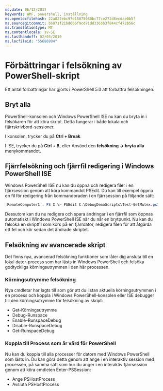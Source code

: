 ```yaml
---
ms.date: 06/12/2017
keywords: WMF, powershell, inställning
ms.openlocfilehash: 22a027ebc97e15075980bc77ce272d8ecdae0b5f
ms.sourcegitcommit: b6871f21bd666f9cd71dd336bb3f844cf472b56c
ms.translationtype: MT
ms.contentlocale: sv-SE
ms.lasthandoff: 02/03/2019
ms.locfileid: "55686994"
---
```

# <a name="improvements-in-powershell-script-debugging"></a>Förbättringar i felsökning av PowerShell-skript

Ett antal förbättringar har gjorts i PowerShell 5.0 att förbättra felsökningen:

## <a name="break-all"></a>Bryt alla

PowerShell-konsolen och Windows PowerShell ISE nu kan du bryta in i felsökaren för att köra skript. Detta fungerar i både lokala och fjärrskrivbord-sessioner.

I konsolen, trycker du på **Ctrl + Break**.

I ISE, trycker du på **Ctrl + B**, eller Använd den **felsökning -> bryta alla** menykommandot.

## <a name="remote-debugging-and-remote-file-editing-in-windows-powershell-ise"></a>Fjärrfelsökning och fjärrfil redigering i Windows PowerShell ISE

Windows PowerShell ISE nu kan du öppna och redigera filer i en fjärrsession genom att köra kommandot PSEdit.
Du kan till exempel öppna en fil för redigering från kommandoraden i en fjärrsession på följande sätt:

```powershell
[RemoteComputer1]: PS C:\> PSEdit C:\DebugDemoScripts\Test-GetMutex.ps1
```

Dessutom kan du nu redigera och spara ändringar i en fjärrfil som öppnas automatiskt i Windows PowerShell ISE när du når en brytpunkt.
Nu kan du felsöka en skriptfil som körs på en fjärrdator, redigera filen för att åtgärda ett fel och kör sedan det ändrade skriptet.

## <a name="advanced-script-debugging"></a>Felsökning av avancerade skript

Det finns nya, avancerad felsökning funktioner som låter dig ansluta till en lokal dator-process som har lästs in Windows PowerShell och felsöka godtyckliga körningsutrymmen i den här processen.

### <a name="runspace-debugging"></a>Körningsutrymme felsökning

Nya cmdletar har lagts till som gör att du listan aktuella körningsutrymmen i en process och koppla i Windows PowerShell-konsolen eller ISE debugger till den körningsutrymme för felsökning av skript:

-   Get-Körningsutrymme
-   Debug-Runspace
-   Enable-RunspaceDebug
-   Disable-RunspaceDebug
-   Get-RunspaceDebug

### <a name="attach-to-process-hosting-powershell"></a>Koppla till Process som är värd för PowerShell

Nu kan du koppla till alla processer för datorn med Windows PowerShell som lästs in. Du kan göra detta genom att ange i en interaktiv session med processen, på samma sätt som hur du anger i en interaktiv fjärrsession genom att köra cmdleten Enter-PSSession:

-   Ange PSHostProcess
-   Avsluta PSHostProcess
